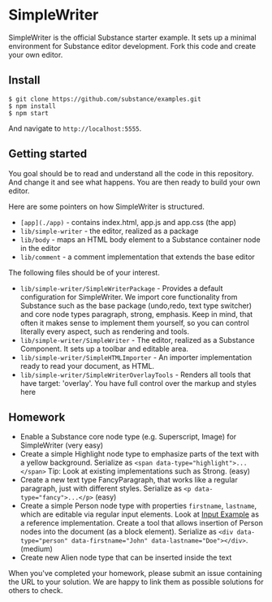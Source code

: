 # SimpleWriter

SimpleWriter is the official Substance starter example. It sets up a minimal environment for Substance editor development. Fork this code and create your own editor.

## Install

```
$ git clone https://github.com/substance/examples.git
$ npm install
$ npm start
```

And navigate to `http://localhost:5555`.

## Getting started

You goal should be to read and understand all the code in this repository. And change it and see what happens. You are then ready to build your own editor.

Here are some pointers on how SimpleWriter is structured.

- `[app](./app)` - contains index.html, app.js and app.css (the app)
- `lib/simple-writer` - the editor, realized as a package
- `lib/body` - maps an HTML body element to a Substance container node in the editor
- `lib/comment` - a comment implementation that extends the base editor

The following files should be of your interest.

- `lib/simple-writer/SimpleWriterPackage` - Provides a default configuration for SimpleWriter. We import core functionality from Substance such as the base package (undo,redo, text type switcher) and core node types paragraph, strong, emphasis. Keep in mind, that often it makes sense to implement them yourself, so you can control literally every aspect, such as rendering and tools.
- `lib/simple-writer/SimpleWriter` - The editor, realized as a Substance Component. It sets up a toolbar and editable area.
- `lib/simple-writer/SimpleHTMLImporter` - An importer implementation ready to read your document, as HTML.
- `lib/simple-writer/SimpleWriterOverlayTools` - Renders all tools that have target: 'overlay'. You have full control over the markup and styles here

## Homework

- Enable a Substance core node type (e.g. Superscript, Image) for SimpleWriter (very easy)
- Create a simple Highlight node type to emphasize parts of the text with a yellow background. Serialize as `<span data-type="highlight">...</span>` Tip: Look at existing implementations such as Strong. (easy)
- Create a new text type FancyParagraph, that works like a regular paragraph, just with different styles. Serialize as `<p data-type="fancy">...</p>` (easy)
- Create a simple Person node type with properties `firstname`, `lastname`, which are editable via regular input elements. Look at [Input Example](https://github.com/substance/examples/blob/v1.0.0-beta.4/input/app.js) as a reference implementation. Create a tool that allows insertion of Person nodes into the document (as a block element). Serialize as `<div data-type="person" data-firstname="John" data-lastname="Doe"></div>`. (medium)
- Create new Alien node type that can be inserted inside the text

When you've completed your homework, please submit an issue containing the URL to your solution. We are happy to link them as possible solutions for others to check.